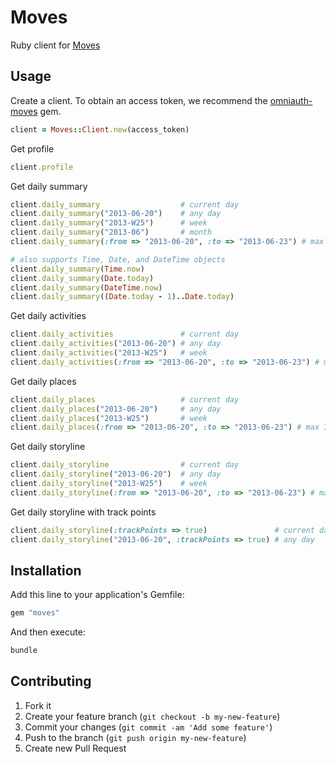 # Moves

Ruby client for [Moves](https://dev.moves-app.com/docs/overview)

## Usage

Create a client.  To obtain an access token, we recommend the [omniauth-moves](https://github.com/nickelser/omniauth-moves) gem.

```ruby
client = Moves::Client.new(access_token)
```

Get profile

```ruby
client.profile
```

Get daily summary

```ruby
client.daily_summary                  # current day
client.daily_summary("2013-06-20")    # any day
client.daily_summary("2013-W25")      # week
client.daily_summary("2013-06")       # month
client.daily_summary(:from => "2013-06-20", :to => "2013-06-23") # max 31 days

# also supports Time, Date, and DateTime objects
client.daily_summary(Time.now)
client.daily_summary(Date.today)
client.daily_summary(DateTime.now)
client.daily_summary((Date.today - 1)..Date.today)
```

Get daily activities

```ruby
client.daily_activities               # current day
client.daily_activities("2013-06-20") # any day
client.daily_activities("2013-W25")   # week
client.daily_activities(:from => "2013-06-20", :to => "2013-06-23") # max 7 days
```

Get daily places

```ruby
client.daily_places                   # current day
client.daily_places("2013-06-20")     # any day
client.daily_places("2013-W25")       # week
client.daily_places(:from => "2013-06-20", :to => "2013-06-23") # max 7 days
```

Get daily storyline

```ruby
client.daily_storyline                # current day
client.daily_storyline("2013-06-20")  # any day
client.daily_storyline("2013-W25")    # week
client.daily_storyline(:from => "2013-06-20", :to => "2013-06-23") # max 7 days
```

Get daily storyline with track points

```ruby
client.daily_storyline(:trackPoints => true)               # current day
client.daily_storyline("2013-06-20", :trackPoints => true) # any day
```

## Installation

Add this line to your application's Gemfile:

```ruby
gem "moves"
```

And then execute:

```sh
bundle
```

## Contributing

1. Fork it
2. Create your feature branch (`git checkout -b my-new-feature`)
3. Commit your changes (`git commit -am 'Add some feature'`)
4. Push to the branch (`git push origin my-new-feature`)
5. Create new Pull Request
